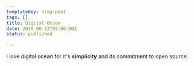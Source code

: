 ```yaml
---
templateKey: blog-post
tags: []
title: Digital Ocean
date: 2019-09-22T05:00:00Z
status: published

---
```


I love digital ocean for it's **simplicity** and its commitment to open source.
